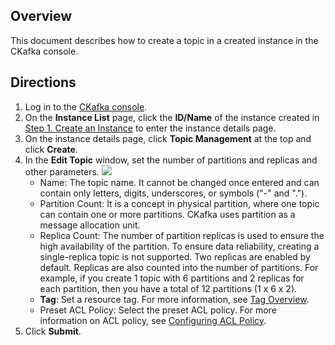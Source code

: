 ## Overview

This document describes how to create a topic in a created instance in the CKafka console.

## Directions

1. Log in to the [CKafka console](https://console.intl.cloud.tencent.com/ckafka).
2. On the **Instance List** page, click the **ID/Name** of the instance created in [Step 1. Create an Instance](https://intl.cloud.tencent.com/document/product/597/40043) to enter the instance details page.
3. On the instance details page, click **Topic Management** at the top and click **Create**.
4. In the **Edit Topic** window, set the number of partitions and replicas and other parameters.
    ![](https://main.qcloudimg.com/raw/a0a6444b0bb665691a1e4c61ff1114ec.png)
   - Name: The topic name. It cannot be changed once entered and can contain only letters, digits, underscores, or symbols ("-" and ".").
   - Partition Count: It is a concept in physical partition, where one topic can contain one or more partitions. CKafka uses partition as a message allocation unit.
   - Replica Count: The number of partition replicas is used to ensure the high availability of the partition. To ensure data reliability, creating a single-replica topic is not supported. Two replicas are enabled by default.
     Replicas are also counted into the number of partitions. For example, if you create 1 topic with 6 partitions and 2 replicas for each partition, then you have a total of 12 partitions (1 x 6 x 2).
   - **Tag**: Set a resource tag. For more information, see [Tag Overview](https://intl.cloud.tencent.com/document/product/597/41600).
   - Preset ACL Policy: Select the preset ACL policy. For more information on ACL policy, see [Configuring ACL Policy](https://intl.cloud.tencent.com/document/product/597/39084).
4. Click **Submit**.
